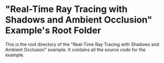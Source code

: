 # "Real-Time Ray Tracing with Shadows and Ambient Occlusion" Example's Root Folder

This is the root directory of the "Real-Time Ray Tracing with Shadows and Ambient Occlusion" example. It contains all the source code for the example. 
